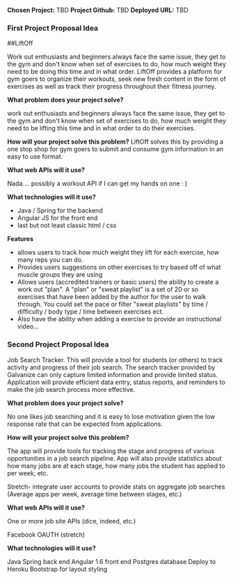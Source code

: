 **Chosen Project:** TBD
**Project Github:** TBD
**Deployed URL:** TBD

### First Project Proposal Idea

##LiftOff

Work out enthusiasts and beginners always face the same issue, they get to the gym and don't know when set of exercises to do, how much weight they need to be doing this time and in what order. LiftOff provides a platform for gym goers to organize their workouts, seek new fresh content in the form of exercises as well as track their progress throughout their fitness journey.

**What problem does your project solve?**

work out enthusiasts and beginners always face the same issue, they get to the gym and don't know when set of exercises to do, how much weight they need to be lifting this time and in what order to do their exercises.

**How will your project solve this problem?**
 LiftOff solves this by providing a one stop shop for gym goers to submit and consume gym information in an easy to use format.


**What web APIs will it use?**

Nada.... possibly a workout API if I can get my hands on one : )

**What technologies will it use?**
  * Java / Spring for the backend
  * Angular JS for the front end
  * last but not least classic html / css

**Features**
  * allows users to track how much weight they lift for each exercise, how many reps you can do.
  * Provides users suggestions on other exercises to try based off of what muscle groups they are using
  * Allows users (accredited trainers or basic users) the ability to create a work out "plan". A "plan" or "sweat playlist" is a set of 20 or so exercises that have been added by the author for the user to walk through. You could set the pace or filter "sweat playlists" by time / difficulty / body type / time between exercises ect.
  * Also have the ability when adding a exercise to provide an instructional video...


### Second Project Proposal Idea

Job Search Tracker. This will provide a tool for students (or others) to track activity and progress of their job search. The search tracker provided by Galvanize can only capture limited information and provide limited status. Application will provide efficient data entry, status reports, and reminders to make the job search process more effective.

**What problem does your project solve?**

No one likes job searching and it is easy to lose motivation given the low response rate that can be expected from applications.

**How will your project solve this problem?**

The app will provide tools for tracking the stage and progress of various opportunities in a job search pipeline. App will also provide statistics about how many jobs are at each stage, how many jobs the student has applied to per week, etc.

Stretch- integrate user accounts to provide stats on aggregate job searches (Average apps per week, average time between stages, etc.)

**What web APIs will it use?**

One or more job site APIs (dice, indeed, etc.)

Facebook OAUTH (stretch)

**What technologies will it use?**

Java Spring back end
Angular 1.6 front end
Postgres database
Deploy to Heroku
Bootstrap for layout styling
